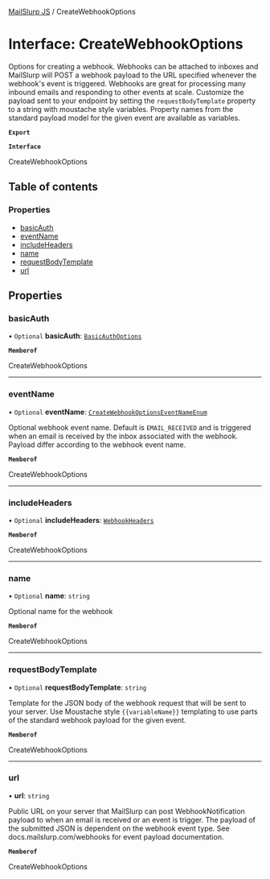 [MailSlurp JS](../README.md) / CreateWebhookOptions

# Interface: CreateWebhookOptions

Options for creating a webhook. Webhooks can be attached to inboxes and MailSlurp will POST a webhook payload to the URL specified whenever the webhook's event is triggered. Webhooks are great for processing many inbound emails and responding to other events at scale. Customize the payload sent to your endpoint by setting the `requestBodyTemplate` property to a string with moustache style variables. Property names from the standard payload model for the given event are available as variables.

**`Export`**

**`Interface`**

CreateWebhookOptions

## Table of contents

### Properties

- [basicAuth](CreateWebhookOptions.md#basicauth)
- [eventName](CreateWebhookOptions.md#eventname)
- [includeHeaders](CreateWebhookOptions.md#includeheaders)
- [name](CreateWebhookOptions.md#name)
- [requestBodyTemplate](CreateWebhookOptions.md#requestbodytemplate)
- [url](CreateWebhookOptions.md#url)

## Properties

### basicAuth

• `Optional` **basicAuth**: [`BasicAuthOptions`](BasicAuthOptions.md)

**`Memberof`**

CreateWebhookOptions

___

### eventName

• `Optional` **eventName**: [`CreateWebhookOptionsEventNameEnum`](../enums/CreateWebhookOptionsEventNameEnum.md)

Optional webhook event name. Default is `EMAIL_RECEIVED` and is triggered when an email is received by the inbox associated with the webhook. Payload differ according to the webhook event name.

**`Memberof`**

CreateWebhookOptions

___

### includeHeaders

• `Optional` **includeHeaders**: [`WebhookHeaders`](WebhookHeaders.md)

**`Memberof`**

CreateWebhookOptions

___

### name

• `Optional` **name**: `string`

Optional name for the webhook

**`Memberof`**

CreateWebhookOptions

___

### requestBodyTemplate

• `Optional` **requestBodyTemplate**: `string`

Template for the JSON body of the webhook request that will be sent to your server. Use Moustache style `{{variableName}}` templating to use parts of the standard webhook payload for the given event.

**`Memberof`**

CreateWebhookOptions

___

### url

• **url**: `string`

Public URL on your server that MailSlurp can post WebhookNotification payload to when an email is received or an event is trigger. The payload of the submitted JSON is dependent on the webhook event type. See docs.mailslurp.com/webhooks for event payload documentation.

**`Memberof`**

CreateWebhookOptions
